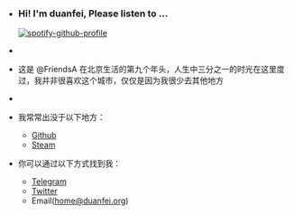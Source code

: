 - ### Hi! I'm duanfei, Please listen to ...
  
  <p dir="auto">
  <a href="https://github.com/kittinan/spotify-github-profile"><img src="https://camo.githubusercontent.com/1d880802d0b548c02e51cf62aabe7ab1ddc2dd9199b32bf66b616ae53872d4b1/68747470733a2f2f73706f746966792d6769746875622d70726f66696c652e76657263656c2e6170702f6170692f766965773f7569643d6874326b336f79726577333434757662373770336b6e33317626636f7665725f696d6167653d74727565267468656d653d6e6174656d6f6f2d72652673686f775f6f66666c696e653d66616c7365266261636b67726f756e645f636f6c6f723d313231323132266261725f636f6c6f723d353362313466266261725f636f6c6f725f636f7665723d66616c7365" alt="spotify-github-profile" data-canonical-src="https://spotify-github-profile.vercel.app/api/view?uid=ht2k3oyrew344uvb77p3kn31v&amp;cover_image=true&amp;theme=natemoo-re&amp;show_offline=false&amp;background_color=121212&amp;bar_color=53b14f&amp;bar_color_cover=false" style="max-width: 100%;"></a>
  </p>
-
- 这是 @FriendsA 在北京生活的第九个年头，人生中三分之一的时光在这里度过，我并非很喜欢这个城市，仅仅是因为我很少去其他地方
-
- 我常常出没于以下地方：
	- [Github](https://github.com/shaonianche)
	- [Steam](https://steamcommunity.com/id/duanf/)
- 你可以通过以下方式找到我：
	- [Telegram](https://t.me/Alone_cmj)
	- [Twitter](https://twitter.com/Bonjour_Ar)
	- Email(home@duanfei.org)
